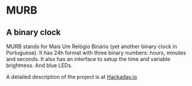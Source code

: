 # MURB 
## A binary clock

MURB stands for Mais Um Relógio Binário (yet another binary clock in Portuguese). 
It has 24h format with three binary numbers: hours, minutes and seconds. It also 
has an interface to setup the time and variable brightness. And blue LEDs.

A detailed description of the project is at [Hackaday.io](http://hackaday.io/project/4599-murb)
